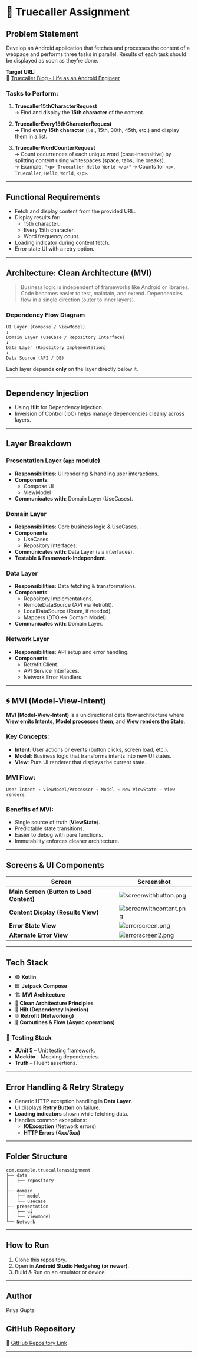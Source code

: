 # 📱 Truecaller Assignment

## Problem Statement

Develop an Android application that fetches and processes the content of a webpage and performs three tasks in parallel. Results of each task should be displayed as soon as they're done.

**Target URL:**  
🔗 [Truecaller Blog - Life as an Android Engineer](https://www.truecaller.com/blog/life-at-truecaller/life-as-an-android-engineer)

### Tasks to Perform:
1. **Truecaller15thCharacterRequest**  
   ➜ Find and display the **15th character** of the content.

2. **TruecallerEvery15thCharacterRequest**  
   ➜ Find **every 15th character** (i.e., 15th, 30th, 45th, etc.) and display them in a list.

3. **TruecallerWordCounterRequest**  
   ➜ Count occurrences of each unique word (case-insensitive) by splitting content using whitespaces (space, tabs, line breaks).  
   ➜ Example: `"<p> Truecaller Hello World </p>"` ➜ Counts for `<p>`, `Truecaller`, `Hello`, `World`, `</p>`.

---

## Functional Requirements
- Fetch and display content from the provided URL.
- Display results for:
    - 15th character.
    - Every 15th character.
    - Word frequency count.
- Loading indicator during content fetch.
- Error state UI with a retry option.

---

## Architecture: Clean Architecture (MVI)

> Business logic is independent of frameworks like Android or libraries. Code becomes easier to test, maintain, and extend. Dependencies flow in a single direction (outer to inner layers).

### Dependency Flow Diagram
```
UI Layer (Compose / ViewModel)
↓
Domain Layer (UseCase / Repository Interface)
↓
Data Layer (Repository Implementation)
↓
Data Source (API / DB)
```
Each layer depends **only** on the layer directly below it.

---

## Dependency Injection
- Using **Hilt** for Dependency Injection.
- Inversion of Control (IoC) helps manage dependencies cleanly across layers.

---

## Layer Breakdown

### Presentation Layer (`app` module)
- **Responsibilities**: UI rendering & handling user interactions.
- **Components**:
    - Compose UI
    - ViewModel
- **Communicates with**: Domain Layer (UseCases).

### Domain Layer
- **Responsibilities**: Core business logic & UseCases.
- **Components**:
    - UseCases
    - Repository Interfaces.
- **Communicates with**: Data Layer (via interfaces).
- **Testable & Framework-Independent**.

### Data Layer
- **Responsibilities**: Data fetching & transformations.
- **Components**:
    - Repository Implementations.
    - RemoteDataSource (API via Retrofit).
    - LocalDataSource (Room, if needed).
    - Mappers (DTO ↔ Domain Model).
- **Communicates with**: Domain Layer.

### Network Layer
- **Responsibilities**: API setup and error handling.
- **Components**:
    - Retrofit Client.
    - API Service Interfaces.
    - Network Error Handlers.

---

## 🌀 MVI (Model-View-Intent)

**MVI (Model-View-Intent)** is a unidirectional data flow architecture where **View emits Intents**, **Model processes them**, and **View renders the State**.

### Key Concepts:
- **Intent**: User actions or events (button clicks, screen load, etc.).
- **Model**: Business logic that transforms intents into new UI states.
- **View**: Pure UI renderer that displays the current state.

### MVI Flow:
```
User Intent → ViewModel/Processor → Model → New ViewState → View renders
```

### Benefits of MVI:
- Single source of truth (**ViewState**).
- Predictable state transitions.
- Easier to debug with pure functions.
- Immutability enforces cleaner architecture.

---

## Screens & UI Components

| Screen | Screenshot |
|--------|------------|
| **Main Screen (Button to Load Content)** | ![screenwithbutton.png](assets/screenwithbutton.png) |
| **Content Display (Results View)** | ![screenwithcontent.png](assets/screenwithcontent.png) |
| **Error State View** | ![errorscreen.png](assets/errorscreen.png) |
| **Alternate Error View** | ![errorscreen2.png](assets/errorscreen2.png) |

---

## Tech Stack

- 🟢 **Kotlin**
- 🟦 **Jetpack Compose**
- 🏗️ **MVI Architecture**
- 🧹 **Clean Architecture Principles**
- 🔗 **Hilt (Dependency Injection)**
- 🌐 **Retrofit (Networking)**
- 🔄 **Coroutines & Flow (Async operations)**

### 🧪 Testing Stack
- **JUnit 5** – Unit testing framework.
- **Mockito** – Mocking dependencies.
- **Truth** – Fluent assertions.

---

## Error Handling & Retry Strategy
- Generic HTTP exception handling in **Data Layer**.
- UI displays **Retry Button** on failure.
- **Loading indicators** shown while fetching data.
- Handles common exceptions:
    - **IOException** (Network errors)
    - **HTTP Errors (4xx/5xx)**

---

## Folder Structure
```
com.example.truecallerassignment
├── data
│   ├── repository
│  
├── domain
│   ├── model
│   └── usecase
├── presentation
│   ├── ui
│   └── viewmodel
└── Network
```

---

## How to Run
1. Clone this repository.
2. Open in **Android Studio Hedgehog (or newer)**.
3. Build & Run on an emulator or device.

---

## Author
Priya Gupta
## GitHub Repository
🔗 [GitHub Repository Link](https://github.com/Priyagupta25/TruecallerAssignment)


---